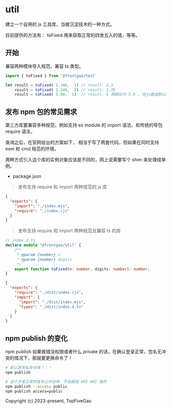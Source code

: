 # util

建立一个自用的 js 工具库，当做沉淀技术的一种方式。

目前提供的方法有： toFixed 用来获取正常的四舍五入的值，等等。

## 开始
兼容两种模块导入规范，兼容 ts 类型。
```javascript
import { toFixed } from '@frontgao/test'

let result = toFixed( 2.346,  1) // result: 2.3
    result = toFixed( 2.346,  2) // result: 2.35
    result = toFixed( 5.00,  1)  // result: 5 预期应为 5.0 , 但js数值默认会省略无效小数0 。 
```
## 发布 npm 包的常见需求
第三方库要兼容多种规范，例如支持 es module 的 import 语法，和传统的导包 require 语法，

查询之后，在官网给出的方案如下， 相当于写了两套代码，但如果在同时支持 esm 和 cmd 规范的环境，

两种方式引入这个库的实例对象应该是不同的，网上说需要写个 shim 来处理成单例。

*  package.json
> 发布支持 require 和 import 两种规范的 js 库
```json
{
  "exports": {
    "import": "./index.mjs",
    "require": "./index.cjs"
  }
}
```
> 发布支持 require 和 import 两种规范且兼容 ts 的库

```ts
// index.d.ts
declare module "@frontgao/util" {
    /**
     * @param {number} n
     * @param {number} digits
     */
    export function toFixed(n: number, digits: number): number;
}
```

```json
{
  "exports": {
    "require": "./dist/index.cjs",
    "import": {
      "import": "./dist/index.mjs",
      "types": "./dist/index.d.ts"
    }
  }
}
```
## npm publish 的变化

npm publish 如果报错没权限或者什么 private 的话，在确认登录正常，包名无冲突的情况下，那就要更换命令了！

```sh
# 默认是发私有仓库！！！
npm publish

# 这个才是正常的发布公共仓库，不会报错 403 402 啥的
npm publish --access public
npm publish access=public
```
Copyright (c) 2023-present, TopFiveGao